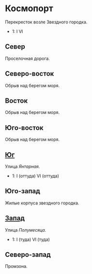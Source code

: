 # Космопорт

Перекресток возле Звездного городка.

* 1:    I   VI

## Север

Проселочная дорога.

## Северо-восток

Обрыв над берегом моря.

## Восток

Обрыв над берегом моря.

## Юго-восток

Обрыв над берегом моря.

## [Юг](./590020.md)

Улица *Янтарная*.

* 1:    I (оттуда)  VI (оттуда)

## Юго-запад

Жилые корпуса звездного городка.

## [Запад](./585015.md)

Улица *Полумесяца*.

* 1:    I (туда)    VI (туда)

## Северо-запад

Промзона.
